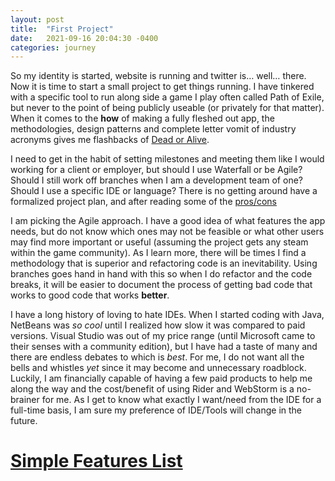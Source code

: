 ```yaml
---
layout: post
title:  "First Project"
date:   2021-09-16 20:04:30 -0400
categories: journey
---
```



So my identity is started, website is running and twitter is… well… there. Now it is time to start a small project to get things running. I have tinkered with a specific tool to run along side a game I play often called Path of Exile, but never to the point of being publicly useable (or privately for that matter).  When it comes to the **how** of making a fully fleshed out app, the methodologies, design patterns and complete letter vomit of industry acronyms gives me flashbacks of [Dead or Alive]( https://www.youtube.com/watch?v=PGNiXGX2nLU). 

I need to get in the habit of setting milestones and meeting them like I would working for a client or employer, but should I use Waterfall or be Agile? Should I still work off branches when I am a development team of one? Should I use a specific IDE or language? There is no getting around have a formalized project plan, and after reading some of the [pros/cons]( https://www.macadamian.com/learn/when-to-use-waterfall-vs-agile/) 

I am picking the Agile approach. I have a good idea of what features the app needs, but do not know which ones may not be feasible or what other users may find more important or useful (assuming the project gets any steam within the game community). As I learn more, there will be times I find a methodology that is superior and refactoring code is an inevitability. Using branches goes hand in hand with this so when I do refactor and the code breaks, it will be easier to document the process of getting bad code that works to good code that works **better**. 

I have a long history of loving to hate IDEs. When I started coding with Java, NetBeans was *so cool* until I realized how slow it was compared to paid versions. Visual Studio was out of my price range (until Microsoft came to their senses with a community edition), but I have had a taste of many and there are endless debates to which is *best*. For me, I do not want all the bells and whistles *yet* since it may become and unnecessary roadblock. Luckily, I am financially capable of having a few paid products to help me along the way and the cost/benefit of using Rider and WebStorm is a no-brainer for me.  As I get to know what exactly I want/need from the IDE for a full-time basis, I am sure my preference of IDE/Tools will change in the future.

# [Simple Features List]( https://github.com/john-winko/POEAcolyte/blob/85b8622eea1ef2c9c791f50de4986fc3af5cb0de/Features.md)

